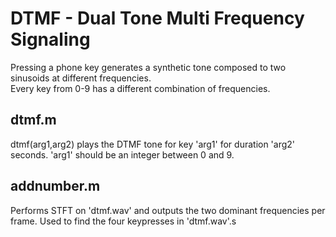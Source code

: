 # DTMF - Dual Tone Multi Frequency Signaling
Pressing a phone key generates a synthetic tone composed to two sinusoids at different frequencies.  
Every key from 0-9 has a different combination of frequencies.
## dtmf.m
dtmf(arg1,arg2) plays the DTMF tone for key 'arg1' for duration 'arg2' seconds.
'arg1' should be an integer between 0 and 9.
## addnumber.m
Performs STFT on 'dtmf.wav' and outputs the two dominant frequencies per frame.
Used to find the four keypresses in 'dtmf.wav'.s
